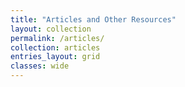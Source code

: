 ```yaml
---
title: "Articles and Other Resources"
layout: collection
permalink: /articles/
collection: articles
entries_layout: grid
classes: wide
---
```

